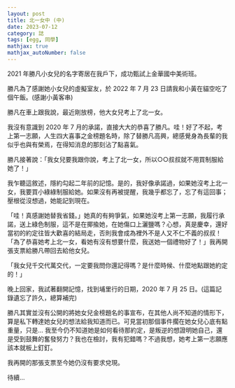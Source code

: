 ```yaml
---
layout: post
title: 北一女中 (中) 
date: 2023-07-12
category: 誌
tags: [egg, 同學]
mathjax: true
mathjax_autoNumber: false
---
```


2021 年勝凡小女兒的名字寄居在我戶下，成功甄試上金華國中美術班。

<!--more-->

勝凡為了感謝她小女兒的虛擬室友，於 2022 年 7 月 23 日請我和小黃在貓空吃了個午飯。(感謝小黃客串) 

勝凡在車上跟我說，最近剛放榜，他大女兒考上了北一女。 

我沒有意識到 2020 年 7 月的承諾，直接大大的恭喜了勝凡。哇！好了不起，考上第一志願，人生四大喜事之金榜題名時，除了替勝凡高興，總感覺身為長輩的我似乎也與有榮焉，在得知消息的那刻沾了點喜氣。 

勝凡接著說：「我女兒要我跟你說，考上了北一女，所以○○叔叔就不用買制服給她了！」 

我乍聽這敘述，隱約勾起二年前的記憶。是的，我好像承諾過，如果她沒考上北一女，我要買小綠綠制服給她。如果沒有再被提醒，我幾乎都忘了，忘了有這回事；壓根從沒想過，她能記到現在。

「哇！真感謝她替我省錢。」她真的有夠爭氣，如果她沒考上第一志願，我履行承諾，送上綠色制服，這不是在揶揄她，在她傷口上灑鹽嗎？心想，真是慶幸，還好當初的約定往皆大歡喜的結局走，否則我會成為裡外不是人又不仁不義的叔叔！「為了恭喜她考上北一女，看她有沒有想要什麼，我送她一個禮物好了！」我再開張支票給勝凡帶回去給他女兒。 

「我女兒千交代萬交代，一定要我問你還記得嗎？是什麼時候、什麼地點跟她約定的！」

晚上回家，我試著翻開記憶，找到埔里行的日期，2020 年 7 月 25 日。(這篇記錄遺忘了許久，總算補完) 

勝凡其實並沒有公開的將她女兒金榜題名的事宣布，在其他人尚不知道的情形下，算是私下轉達她女兒的想法給我知道而已。可見當初那個事件擱在她女兒心底有點重量，只是... 我至今仍不知道她是如何看待那約定，是叛逆的想證明她自己，還是受到鼓舞的奮發努力？我也在檢討，我有犯錯嗎？不過我想，她考上第一志願應該本就板上釘釘。

我再開的那張支票至今她仍沒有要求兌現。

待續...
